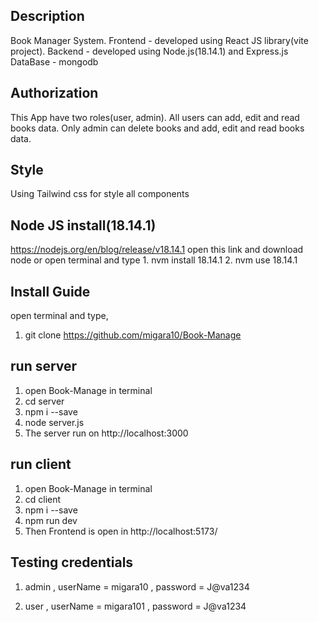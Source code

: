## Description
Book Manager System.
Frontend - developed using React JS library(vite project).
Backend - developed using Node.js(18.14.1) and Express.js
DataBase - mongodb

## Authorization
This App have two roles(user, admin).
All users can add, edit and read books data.
Only admin can delete books and add, edit and read books data.

## Style
Using Tailwind css for style all components

## Node JS install(18.14.1)
https://nodejs.org/en/blog/release/v18.14.1 open this link and download node or
open terminal and type 
    1. nvm install 18.14.1
    2. nvm use 18.14.1


## Install Guide
open terminal and type,
 1. git clone https://github.com/migara10/Book-Manage

 ## run server
  1. open Book-Manage in terminal
  2. cd server
  3. npm i --save
  4. node server.js
  5. The server run on http://localhost:3000

 
 ## run client
 1. open Book-Manage in terminal
 2. cd client
 3. npm i --save
 4. npm run dev
 5. Then Frontend is open in http://localhost:5173/

 ## Testing credentials
  1. admin ,
     userName = migara10 ,
     password = J@va1234

  2. user ,
     userName = migara101 ,
     password = J@va1234

 


